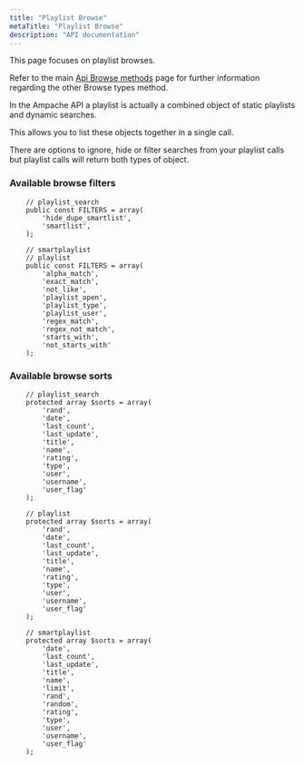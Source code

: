 ```yaml
---
title: "Playlist Browse"
metaTitle: "Playlist Browse"
description: "API documentation"
---
```


This page focuses on playlist browses.

Refer to the main [Api Browse methods](https://ampache.org/api/api-browse) page for further information regarding the other Browse types method.

In the Ampache API a playlist is actually a combined object of static playlists and dynamic searches.

This allows you to list these objects together in a single call.

There are options to ignore, hide or filter searches from your playlist calls but playlist calls will return both types of object.

### Available browse filters

```
    // playlist_search
    public const FILTERS = array(
        'hide_dupe_smartlist',
        'smartlist',
    );

    // smartplaylist
    // playlist
    public const FILTERS = array(
        'alpha_match',
        'exact_match',
        'not_like',
        'playlist_open',
        'playlist_type',
        'playlist_user',
        'regex_match',
        'regex_not_match',
        'starts_with',
        'not_starts_with'
    );
```

### Available browse sorts

```
    // playlist_search
    protected array $sorts = array(
        'rand',
        'date',
        'last_count',
        'last_update',
        'title',
        'name',
        'rating',
        'type',
        'user',
        'username',
        'user_flag'
    );

    // playlist
    protected array $sorts = array(
        'rand',
        'date',
        'last_count',
        'last_update',
        'title',
        'name',
        'rating',
        'type',
        'user',
        'username',
        'user_flag'
    );

    // smartplaylist
    protected array $sorts = array(
        'date',
        'last_count',
        'last_update',
        'title',
        'name',
        'limit',
        'rand',
        'random',
        'rating',
        'type',
        'user',
        'username',
        'user_flag'
    );
```

